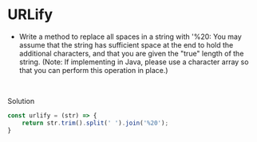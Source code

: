 # URLify

-   Write a method to replace all spaces in a string with '%20: You may assume that the string has sufficient space at the end to hold the additional characters, and that you are given the "true" length of the string. (Note: If implementing in Java, please use a character array so that you can perform this operation in place.)

<br />

Solution

```javascript
const urlify = (str) => {
    return str.trim().split(' ').join('%20');
}
```
